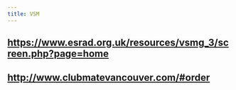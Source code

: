 ```yaml
---
title: VSM
---
```


## https://www.esrad.org.uk/resources/vsmg_3/screen.php?page=home
## http://www.clubmatevancouver.com/#order
##

